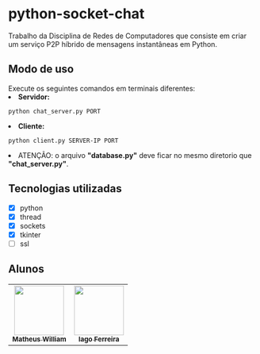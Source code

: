 # python-socket-chat
Trabalho da Disciplina de Redes de Computadores que consiste em criar um serviço P2P híbrido de mensagens instantâneas em Python.

<h2>Modo de uso</h2>
Execute os seguintes comandos em terminais diferentes:

<li><b>Servidor:</b> 

```
python chat_server.py PORT
```
</li>
<li><b>Cliente:</b>

```
python client.py SERVER-IP PORT
```
</li>
<li>ATENÇÃO: o arquivo <b>"database.py"</b> deve ficar no mesmo diretorio que <b>"chat_server.py"</b>.</li>

<h2>Tecnologias utilizadas</h2>

- [X] python   
- [X] thread   
- [X] sockets
- [X] tkinter   
- [ ] ssl

<h2>Alunos</h2>
<table>
  <tr>
    <td align="center"><a href="https://github.com/matheuswr89"><img src="https://avatars.githubusercontent.com/u/44068234?s=400&u=e722d5d1137d8f5b004a7c317dcaff953e23a349&v=4?s=100" width="100px;" alt=""/><br /><sub><b>Matheus William</b></sub></a><br /></td>
    <td align="center"><a href="https://github.com/iagxferreira"><img src="https://avatars.githubusercontent.com/u/48165335?v=4?s=100" width="100px;" alt=""/><br /><sub><b>Iago Ferreira</b></sub></a><br /></td>
  </tr>
</table>
